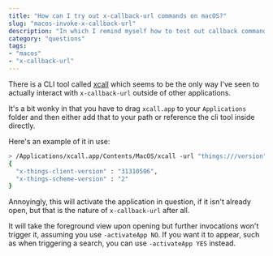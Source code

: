 ```yaml
---
title: "How can I try out x-callback-url commands on macOS?"
slug: "macos-invoke-x-callback-url"
description: "In which I remind myself how to test out callback commands"
category: "questions"
tags:
- "macos"
- "x-callback-url"
---
```


There is a CLI tool called [xcall](https://github.com/martinfinke/xcall) which seems to be the only way I've seen to actually interact with `x-callback-url` outside of other applications.

It's a bit wonky in that you have to drag `xcall.app` to your `Applications` folder and then either add that to your path or reference the cli tool inside directly.

Here's an example of it in use:

```bash
> /Applications/xcall.app/Contents/MacOS/xcall -url "things:///version" -activateApp NO
{
  "x-things-client-version" : "31310506",
  "x-things-scheme-version" : "2"
}
```

Annoyingly, this will activate the application in question, if it isn't already open, but that is the nature of `x-callback-url` after all.

It will take the foreground view upon opening but further invocations won't trigger it, assuming you use `-activateApp NO`. If you want it to appear, such as when triggering a search, you can use `-activateApp YES` instead.

